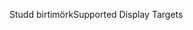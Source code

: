 <span data-ttu-id="aa227-101">Studd birtimörk</span><span class="sxs-lookup"><span data-stu-id="aa227-101">Supported Display Targets</span></span>
